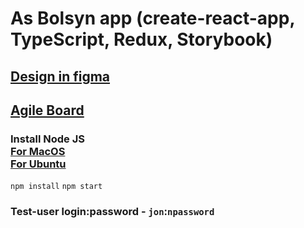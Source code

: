 # As Bolsyn app (create-react-app, TypeScript, Redux, Storybook)
## [Design in figma](https://www.figma.com/file/IiaC0eJ0ol6hpAL58mDWZCye/As-Bolsyn?node-id=54%3A2)

## [Agile Board](https://github.com/users/fullacc/projects/1)

### Install Node JS <br>[For MacOS](https://nodejs.org/en/) <br> [For Ubuntu](https://tecadmin.net/install-latest-nodejs-npm-on-ubuntu/)

`npm install`
`npm start`

### Test-user login:password - `jon`:`npassword`
